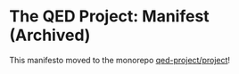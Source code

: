 # The QED Project: Manifest (Archived)

This manifesto moved to the monorepo [qed-project/project](https://github.com/qed-project/project)!
